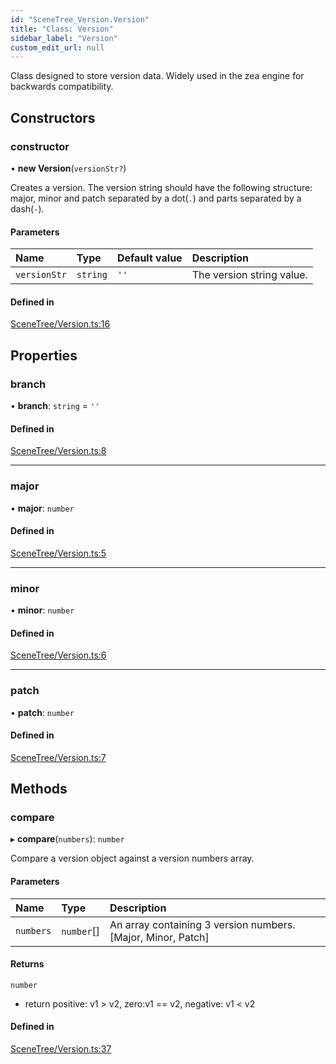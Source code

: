 ```yaml
---
id: "SceneTree_Version.Version"
title: "Class: Version"
sidebar_label: "Version"
custom_edit_url: null
---
```




Class designed to store version data. Widely used in the zea engine for backwards compatibility.

## Constructors

### constructor

• **new Version**(`versionStr?`)

Creates a version.
The version string should have the following structure:
major, minor and patch separated by a dot(`.`) and parts separated by a dash(`-`).

#### Parameters

| Name | Type | Default value | Description |
| :------ | :------ | :------ | :------ |
| `versionStr` | `string` | `''` | The version string value. |

#### Defined in

[SceneTree/Version.ts:16](https://github.com/ZeaInc/zea-engine/blob/87b3133d3/src/SceneTree/Version.ts#L16)

## Properties

### branch

• **branch**: `string` = `''`

#### Defined in

[SceneTree/Version.ts:8](https://github.com/ZeaInc/zea-engine/blob/87b3133d3/src/SceneTree/Version.ts#L8)

___

### major

• **major**: `number`

#### Defined in

[SceneTree/Version.ts:5](https://github.com/ZeaInc/zea-engine/blob/87b3133d3/src/SceneTree/Version.ts#L5)

___

### minor

• **minor**: `number`

#### Defined in

[SceneTree/Version.ts:6](https://github.com/ZeaInc/zea-engine/blob/87b3133d3/src/SceneTree/Version.ts#L6)

___

### patch

• **patch**: `number`

#### Defined in

[SceneTree/Version.ts:7](https://github.com/ZeaInc/zea-engine/blob/87b3133d3/src/SceneTree/Version.ts#L7)

## Methods

### compare

▸ **compare**(`numbers`): `number`

Compare a version object against a version numbers array.

#### Parameters

| Name | Type | Description |
| :------ | :------ | :------ |
| `numbers` | `number`[] | An array containing 3 version numbers. [Major, Minor, Patch] |

#### Returns

`number`

- return positive: v1 > v2, zero:v1 == v2, negative: v1 < v2

#### Defined in

[SceneTree/Version.ts:37](https://github.com/ZeaInc/zea-engine/blob/87b3133d3/src/SceneTree/Version.ts#L37)

